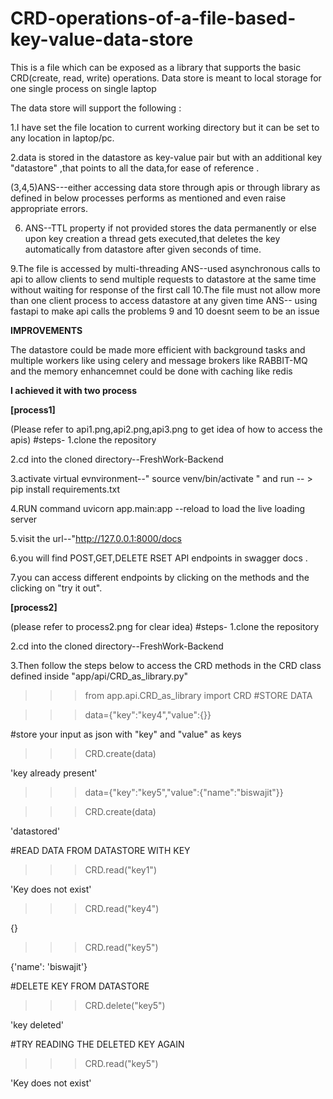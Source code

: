 # CRD-operations-of-a-file-based-key-value-data-store

This is a file which can be exposed as a library that supports the basic CRD(create, read, write) operations. Data store is meant to local storage for one single process on single laptop

The data store will support the following :

1.I have set the file location to current working directory but it can be set to any location in laptop/pc.

2.data is stored in the datastore as key-value pair but with an additional key "datastore" ,that points to all the data,for ease of reference .

(3,4,5)ANS---either accessing data store through apis or through library as defined in below processes performs as mentioned 
and even raise appropriate errors.

6. ANS--TTL property if not provided stores  the data permanently or else upon key creation a thread gets executed,that deletes the key automatically from datastore after given seconds of time. 

9.The file is accessed by multi-threading
ANS--used asynchronous calls to api to allow clients to send multiple requests to datastore at the same time without waiting for response of the first call
10.The file must not allow more than one client process to access datastore at any given time
ANS-- using fastapi to make api calls the problems 9 and 10 doesnt seem to be an issue 

**IMPROVEMENTS**

The datastore could be made more efficient with background tasks
and multiple workers like using celery and message brokers like RABBIT-MQ
and the memory enhancemnet could be done with caching like redis

**I achieved it with two process**

**[process1]**

(Please refer to api1.png,api2.png,api3.png to get idea of how to access the apis)
#steps-
1.clone the repository

2.cd into the cloned directory--FreshWork-Backend

3.activate virtual evnvironment--" source venv/bin/activate " and run -- > pip install requirements.txt

4.RUN command uvicorn app.main:app --reload to load the live loading server

5.visit the url--"http://127.0.0.1:8000/docs

6.you will find POST,GET,DELETE RSET API endpoints in swagger docs .

7.you can access different endpoints by clicking on the methods and the clicking on "try it out".


**[process2]**

(please refer to process2.png for clear idea)
#steps-
1.clone the repository

2.cd into the cloned directory--FreshWork-Backend

3.Then follow the steps below to access the CRD methods in the CRD class defined inside "app/api/CRD_as_library.py"

>>>from app.api.CRD_as_library import CRD
#STORE DATA

>>> data={"key":"key4","value":{}}

 #store your input as json  with "key" and "value" as keys

>>> CRD.create(data)

'key already present'

>>> data={"key":"key5","value":{"name":"biswajit"}}

>>> CRD.create(data)

'datastored'

 #READ DATA FROM DATASTORE WITH KEY

>>> CRD.read("key1")

'Key does not exist'

>>> CRD.read("key4")

{}

>>> CRD.read("key5")

{'name': 'biswajit'}

 #DELETE KEY FROM DATASTORE

>>> CRD.delete("key5")

'key deleted'

 #TRY READING THE DELETED KEY AGAIN

>>> CRD.read("key5")

'Key does not exist'
